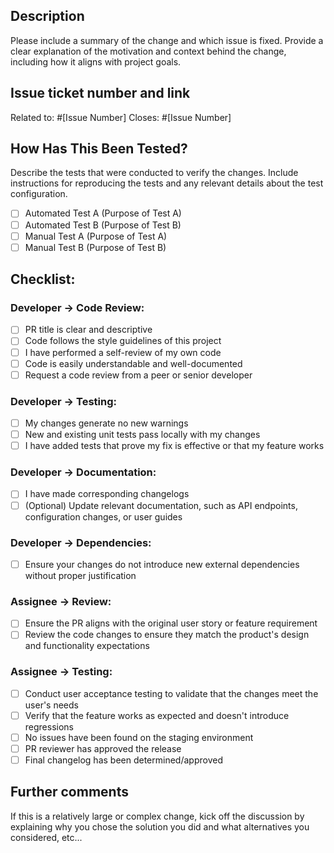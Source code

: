 ## Description

Please include a summary of the change and which issue is fixed. Provide a clear explanation of the motivation and context behind the change, including how it aligns with project goals.

## Issue ticket number and link
Related to: #[Issue Number]
Closes: #[Issue Number]

## How Has This Been Tested?

Describe the tests that were conducted to verify the changes. Include instructions for reproducing the tests and any relevant details about the test configuration.

- [ ] Automated Test A (Purpose of Test A)
- [ ] Automated Test B (Purpose of Test B)
- [ ] Manual Test A (Purpose of Test A)
- [ ] Manual Test B (Purpose of Test B)

## Checklist:

### Developer -> Code Review:
- [ ] PR title is clear and descriptive
- [ ] Code follows the style guidelines of this project
- [ ] I have performed a self-review of my own code
- [ ] Code is easily understandable and well-documented
- [ ] Request a code review from a peer or senior developer

### Developer -> Testing:
- [ ] My changes generate no new warnings
- [ ] New and existing unit tests pass locally with my changes
- [ ] I have added tests that prove my fix is effective or that my feature works

### Developer -> Documentation:
- [ ] I have made corresponding changelogs
- [ ] (Optional) Update relevant documentation, such as API endpoints, configuration changes, or user guides

### Developer -> Dependencies:
- [ ] Ensure your changes do not introduce new external dependencies without proper justification

### Assignee -> Review:
- [ ] Ensure the PR aligns with the original user story or feature requirement
- [ ] Review the code changes to ensure they match the product's design and functionality expectations

### Assignee -> Testing:
- [ ] Conduct user acceptance testing to validate that the changes meet the user's needs
- [ ] Verify that the feature works as expected and doesn't introduce regressions
- [ ] No issues have been found on the staging environment
- [ ] PR reviewer has approved the release
- [ ] Final changelog has been determined/approved

## Further comments

If this is a relatively large or complex change, kick off the discussion by explaining why you chose the solution you did and what alternatives you considered, etc...
